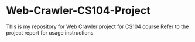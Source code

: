 # Web-Crawler-CS104-Project
This is my repository for Web Crawler project for CS104 course
Refer to the project report for usage instructions
